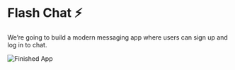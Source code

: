 # Flash Chat ⚡️

We’re going to build a modern messaging app where users can sign up and log in to chat.

![Finished App](https://github.com/quynguyen2303/flash-chat/blob/master/images/flash_chat_flutter_demo.gif)

